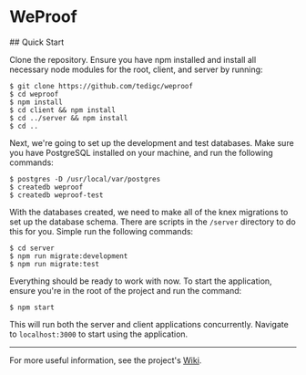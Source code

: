 # WeProof

## Quick Start

Clone the repository. Ensure you have npm installed and install all necessary node modules for the root, client, and server 
by running:

```
$ git clone https://github.com/tedigc/weproof
$ cd weproof
$ npm install
$ cd client && npm install
$ cd ../server && npm install
$ cd ..
```

Next, we're going to set up the development and test databases. Make sure you have PostgreSQL installed on your machine, and run the following commands:

```
$ postgres -D /usr/local/var/postgres 
$ createdb weproof
$ createdb weproof-test
```

With the databases created, we need to make all of the knex migrations to set up the database schema. There are scripts in the `/server` directory to do this for you. Simple run the following commands:

```
$ cd server
$ npm run migrate:development
$ npm run migrate:test
```

Everything should be ready to work with now. To start the application, ensure you're in the root of the project and run the command:

```
$ npm start
```

This will run both the server and client applications concurrently. Navigate to `localhost:3000` to start using the application.

---

For more useful information, see the project's [Wiki](https://github.com/tedigc/individual-project/wiki).
